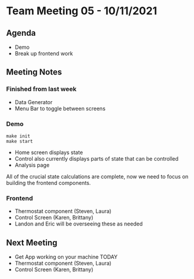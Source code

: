 # Team Meeting 05 - 10/11/2021

## Agenda

- Demo
- Break up frontend work

## Meeting Notes

### Finished from last week

- Data Generator
- Menu Bar to toggle between screens

### Demo

```
make init
make start
```

- Home screen displays state
- Control also currently displays parts of state that can be controlled
- Analysis page

All of the crucial state calculations are complete,
now we need to focus on building the frontend components.

### Frontend

- Thermostat component (Steven, Laura)
- Control Screen (Karen, Brittany)
- Landon and Eric will be overseeing these as needed

## Next Meeting

- Get App working on your machine TODAY
- Thermostat component (Steven, Laura)
- Control Screen (Karen, Brittany)
